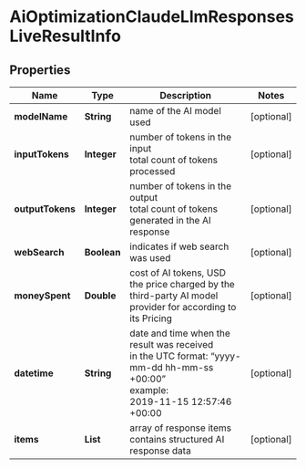 # AiOptimizationClaudeLlmResponsesLiveResultInfo


## Properties

| Name | Type | Description | Notes |
|------------ | ------------- | ------------- | -------------|
**modelName** | **String** | name of the AI model used |[optional]|
**inputTokens** | **Integer** | number of tokens in the input<br>total count of tokens processed |[optional]|
**outputTokens** | **Integer** | number of tokens in the output<br>total count of tokens generated in the AI response |[optional]|
**webSearch** | **Boolean** | indicates if web search was used |[optional]|
**moneySpent** | **Double** | cost of AI tokens, USD<br>the price charged by the third-party AI model provider for according to its Pricing |[optional]|
**datetime** | **String** | date and time when the result was received<br>in the UTC format: “yyyy-mm-dd hh-mm-ss +00:00”<br>example:<br>2019-11-15 12:57:46 +00:00 |[optional]|
**items** | **List<AiOptimizationItem>** | array of response items<br>contains structured AI response data |[optional]|